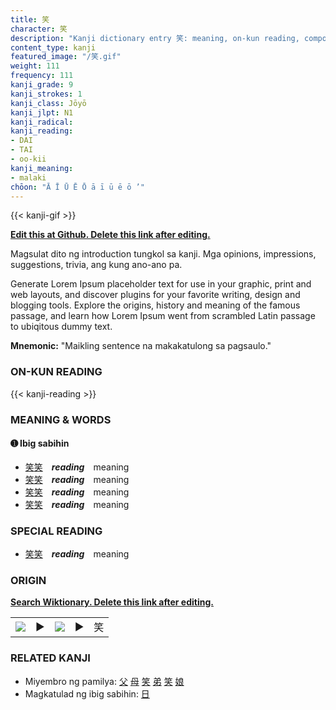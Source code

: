 ```yaml
---
title: 笑
character: 笑
description: "Kanji dictionary entry 笑: meaning, on-kun reading, compounds, origin, related kanji"
content_type: kanji
featured_image: "/笑.gif"
weight: 111
frequency: 111
kanji_grade: 9
kanji_strokes: 1
kanji_class: Jōyō
kanji_jlpt: N1
kanji_radical: 
kanji_reading: 
- DAI
- TAI
- oo-kii
kanji_meaning:
- malaki
chōon: "Ā Ī Ū Ē Ō ā ī ū ē ō ’"
---
```

[//]: # (Don't edit the line below. Kanji animated GIF code is automatically generated.)
{{< kanji-gif >}}

[//]: # (Edit below this line.)

**[Edit this at Github. Delete this link after editing.](https://github.com/tim0g/tim/tree/main/content/kanji/笑/index.md)**

Magsulat dito ng introduction tungkol sa kanji. Mga opinions, impressions, suggestions, trivia, ang kung ano-ano pa.

Generate Lorem Ipsum placeholder text for use in your graphic, print and web layouts, and discover plugins for your favorite writing, design and blogging tools. Explore the origins, history and meaning of the famous passage, and learn how Lorem Ipsum went from scrambled Latin passage to ubiqitous dummy text.
 
**Mnemonic:** "Maikling sentence na makakatulong sa pagsaulo."

### ON-KUN READING

[//]: # (Don't edit the line below. ON-KUN READING code is automatically generated.)
{{< kanji-reading >}}

### MEANING & WORDS

#### ➊ **Ibig sabihin**
  - [笑](../笑)[笑](../笑)　***reading***　meaning
  - [笑](../笑)[笑](../笑)　***reading***　meaning
  - [笑](../笑)[笑](../笑)　***reading***　meaning
  - [笑](../笑)[笑](../笑)　***reading***　meaning

### SPECIAL READING
  - [笑](../笑)[笑](../笑)　***reading***　meaning

### ORIGIN

**[Search Wiktionary. Delete this link after editing.](https://wiktionary.org/wiki/笑)**
<table class="kanji-table"><tr><td>
<img src="60px-笑-bronze.svg.png">
</td><td>▶</td><td>
<img src="60px-笑-oracle.svg.png">
</td><td>▶</td>
<td class="kanji-origin">笑</td>
</tr></table>

### RELATED KANJI
- Miyembro ng pamilya: [父](../父) [母](../母) [笑](../笑) [弟](../弟) [笑](../笑) [娘](../娘)
- Magkatulad ng ibig sabihin: [日](../日)

